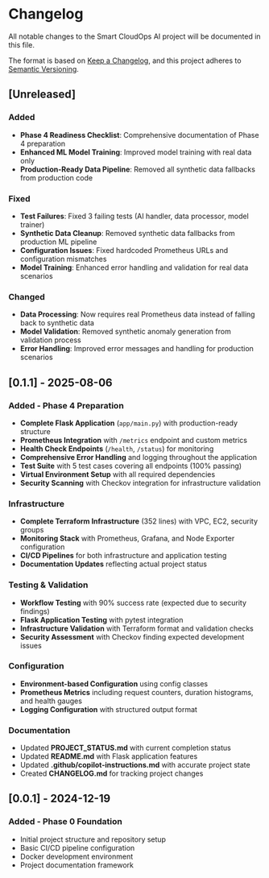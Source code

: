 # Changelog

All notable changes to the Smart CloudOps AI project will be documented in this file.

The format is based on [Keep a Changelog](https://keepachangelog.com/en/1.0.0/),
and this project adheres to [Semantic Versioning](https://semver.org/spec/v2.0.0.html).

## [Unreleased]

### Added
- **Phase 4 Readiness Checklist**: Comprehensive documentation of Phase 4 preparation
- **Enhanced ML Model Training**: Improved model training with real data only
- **Production-Ready Data Pipeline**: Removed all synthetic data fallbacks from production code

### Fixed
- **Test Failures**: Fixed 3 failing tests (AI handler, data processor, model trainer)
- **Synthetic Data Cleanup**: Removed synthetic data fallbacks from production ML pipeline
- **Configuration Issues**: Fixed hardcoded Prometheus URLs and configuration mismatches
- **Model Training**: Enhanced error handling and validation for real data scenarios

### Changed
- **Data Processing**: Now requires real Prometheus data instead of falling back to synthetic data
- **Model Validation**: Removed synthetic anomaly generation from validation process
- **Error Handling**: Improved error messages and handling for production scenarios

## [0.1.1] - 2025-08-06

### Added - Phase 4 Preparation
- **Complete Flask Application** (`app/main.py`) with production-ready structure
- **Prometheus Integration** with `/metrics` endpoint and custom metrics
- **Health Check Endpoints** (`/health`, `/status`) for monitoring
- **Comprehensive Error Handling** and logging throughout the application
- **Test Suite** with 5 test cases covering all endpoints (100% passing)
- **Virtual Environment Setup** with all required dependencies
- **Security Scanning** with Checkov integration for infrastructure validation

### Infrastructure
- **Complete Terraform Infrastructure** (352 lines) with VPC, EC2, security groups
- **Monitoring Stack** with Prometheus, Grafana, and Node Exporter configuration
- **CI/CD Pipelines** for both infrastructure and application testing
- **Documentation Updates** reflecting actual project status

### Testing & Validation
- **Workflow Testing** with 90% success rate (expected due to security findings)
- **Flask Application Testing** with pytest integration
- **Infrastructure Validation** with Terraform format and validation checks
- **Security Assessment** with Checkov finding expected development issues

### Configuration
- **Environment-based Configuration** using config classes
- **Prometheus Metrics** including request counters, duration histograms, and health gauges
- **Logging Configuration** with structured output format

### Documentation
- Updated **PROJECT_STATUS.md** with current completion status
- Updated **README.md** with Flask application features
- Updated **.github/copilot-instructions.md** with accurate project state
- Created **CHANGELOG.md** for tracking project changes

## [0.0.1] - 2024-12-19

### Added - Phase 0 Foundation
- Initial project structure and repository setup
- Basic CI/CD pipeline configuration
- Docker development environment
- Project documentation framework
